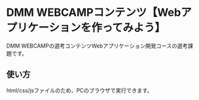# DMM WEBCAMPコンテンツ【Webアプリケーションを作ってみよう】
DMM WEBCAMPの選考コンテンツWebアプリケーション開発コースの選考課題です。
## 使い方
html/css/jsファイルのため、PCのブラウザで実行できます。
